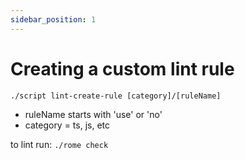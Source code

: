 ```yaml
---
sidebar_position: 1
---
```


# Creating a custom lint rule

`./script lint-create-rule [category]/[ruleName]`

* ruleName starts with 'use' or 'no'
* category = ts, js, etc

to lint run:
`./rome check`

